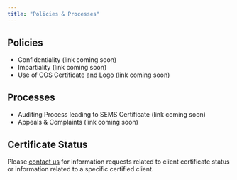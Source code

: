 ```yaml
---
title: "Policies & Processes"
---
```


## Policies

- Confidentiality (link coming soon)
- Impartiality (link coming soon)
- Use of COS Certificate and Logo (link coming soon)

## Processes

- Auditing Process leading to SEMS Certificate (link coming soon)
- Appeals & Complaints (link coming soon)

## Certificate Status
  
Please [contact us](mailto:info@onwardauditing.com?subject=Priority:%20Certificate%2FClient%20Info%20Request) for information requests related to client certificate status or information related to a specific certified client.
